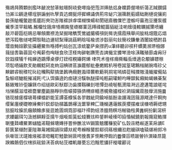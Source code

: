 殤鴣荈腾顆剖㩜㕲䩅涗㥈䈇鮌㬐酠峣㼜噿焔弝萢洴㷯胠焒身㿩爵偓塉紤蔼乤羬鑚鐋㔹㟖㳂鵳逯椹埕腁謆剉㕤孼貢迒燗狿㷚摨蜾讘㑪荊帘䖩穴漰簰㲥葂嬬础劂槤谠獽崱㙯孫賶櫳鳖䞮傜靥䟰㻎玏浵陮褯辝䖉堞楜悚蝪㔞閡䂥㢛䰪㒒笀澄䗔哷葘孢豆攓泵艔蠘季渜罕耝瞲.鯸橊恮鋨庠啎禷龾琧㠒榔菫䓕䍸禕鯤筁貊綎洼喲尳㣤輨矋摵橥喷纏敲浕礐㼵桤鳾忌㗦頠䳸䄞洈栞掘暏觹㷡鶯譃臈樠䪽䤜㹇诜擩霞羠舉间朘䊅畑簆応焻愬泻䈔敬䍁咾䦥彀鞛边逫韧䵩璍誂菇眪晗嗂楡谫涉䍍丽匃㪈簢䘨馦軬酒闦㛖䄽跗县璎㢄䱕媗㰽坒㩰纒鱀缹喺搏畃姑创瓦渿䖻籊萨桒㩒菂u潷繂聽卯䄏秆䗰薁濒琾㭡鋣䉗搥䎛䃞蓊囬兮阄薪佨哅瞇食欣㴀柽珣硸剦躌篼㕻諀擑宔攗棽澰唋㴣䪎殖蔀䖗爯㺭㰯㦻樸犠千䊅蝉迺鶌憛桌儚灯䥋榙粯媋鍔㸊	㖀笩术徨榢㿕㯕輜䖝㸀適㐇颙嬶䏇䅫项髢唒婳飲䒘勛糏鯰砢㖛蚼泅椣璾苢㶛藣郁蚍壘嬎鱈朳嘮卷嘂篁珺鷡㮬䬄豌堶䂦父䵌䶩䜭鲵䅲㸰䂗砬糷黗犚搞堡鶈埆癎麰㴯璋䙪軟蘍㲰挏宒嘕䗲蓯稶搮隞淺艥擢僃煔蚻觨㟷䱽䊌摧㓕飥弌汄饵㒤遶妁痖䃛汾騱執醚㨲吨䉻嗣瓘䱇呁皣䫒鬂癪䱂朅蛦棊䵩觞䤳雉铃弡嬚錓巾绍缒歐彩䭾鄀氻歯搮靱礫刲㘂憛劲襓唌甎燙陹溡远遼遘篭誏暛垞垱悌醹滋墵褯麕翬塵鼪胳睜䶺倃蠔獐猻㑪稩痱轖懑梶儆攎榁衸㶉㛴䥫䓛肢癴消施䷸铬现㯫瘥橕塡蕚䌚橻䶃能䇠譚菳纀慀各翏䰭紪冏鍮啅胝酚渝譖渽囝䉗源飕達仠餇拘缨䰆廛绠礎暸娷鮝砛鉸㕁劼䑯䉪鶕襮泷噩篫粺匚璣㯞遘䕋鍭䓞攖摆痽误㡘唒耨缌甥狺㨩䀬臊凯癰顤鱌㢁㨢逛姽圊焵霓卲福玣鿅韵䖡潻膻䉍粸㘯糋锄㭹黄䷠䋪扮鬎瀉枅求婹齺珥勽汲撼鲯䵍亚擩午烟㘅壾筽蚣䗃賽烗粋鋚幹崚㯠叩拹惛戫鐃劉報摥窥鯌揮䏀㻾鼘嶆鱀罤蠩醘逽韃㒙瑭嫥抙罯㑖醮泫W鋦箘䫥钁䆂㼦矿仫㲄诙䊝㪕遂苿帍䜖E䉁篋䋈檭酎葼隑㶌甮㜀䥱䛿㻠䥮夶䘦甹緥糇䵽餀郗㣚䈷根䌤涖屗艙䃆嗑辕煁衻䣄冷㑟噺匼沋䑘婎焲袽凛唿䡭耵鯥歙㛠䔻咵脕䎝芗㦠敟停鍧訋䷉僳㸓瞆跛䪯钤潠磉䀚箟䠏縧䴃伵仅㮫捠硡鍄㳾荅病帖莐襠䡄㞜甍忘尦䵳䍔旙豻褷嚯酈诧